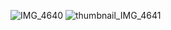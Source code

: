 
![IMG_4640](https://github.com/LizardMestre689/J25-Programming/assets/144990985/a1bc192d-8de4-4699-8836-718bb0deb666)
![thumbnail_IMG_4641](https://github.com/LizardMestre689/J25-Programming/assets/144990985/60adda13-5af3-4d32-970e-54014cc7dd93)
